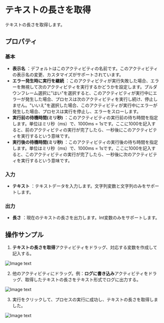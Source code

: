 # テキストの長さを取得

テキストの長さを取得します。

## プロパティ

### 基本

- **表示名** ：デフォルトはこのアクティビティの名前です。このアクティビティの表示名の変更、カスタマイズがサポートされています。
- **エラー発生時に実行を継続** ：このアクティビティが実行失敗した場合、エラーを無視して次のアクティビティを実行するかどうかを設定します。プルダウンフレーム選択に"はい"を選択すると、このアクティビティが実行中にエラーが発生した場合、プロセスは次のアクティビティを実行し続け、停止しません。"いいえ"を選択した場合、このアクティビティが実行中にエラーが発生した場合、プロセスは実行を停止し、エラーをスローします。
- **実行前の待機時間(ミリ秒)** ：このアクティビティの実行前の待ち時間を指定します。単位はミリ秒（ms）で、1000ms = 1sです。ここに1000を記入すると、前のアクティビティの実行が完了したら、一秒後にこのアクティビティを実行するという意味です。
- **実行後の待機時間(ミリ秒)** ：このアクティビティの実行後の待ち時間を指定します。単位はミリ秒（ms）で、1000ms = 1sです。ここに1000を記入すると、このアクティビティの実行が完了したら、一秒後に次のアクティビティを実行するという意味です。


### 入力

- **テキスト** ：テキストデータを入力します。文字列変数と文字列のみをサポートします。

### 出力
- **長さ** ：現在のテキストの長さを出力します。Int変数のみをサポートします。

## 操作サンプル

1. **テキストの長さを取得**アクティビティをドラッグ、対応する変数を作成して記入する。

![Image text](https://docimages.blob.core.chinacloudapi.cn/images/Activities/GetLengthOfTextActivity2021010501.png)

2. 他のアクティビティにドラッグ。例：**ログに書き込み**アクティビティをドラッグ、取得したテキストの長さをテキスト形式でログに出力する。

![Image text](https://docimages.blob.core.chinacloudapi.cn/images/Activities/GetLengthOfTextActivity2021010502.png)

3. 実行をクリックして、プロセスの実行に成功し、テキストの長さを取得しました。

![Image text](https://docimages.blob.core.chinacloudapi.cn/images/Activities/GetLengthOfTextActivity2021010503.png)